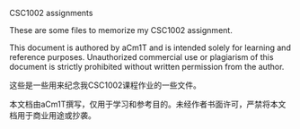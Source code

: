 CSC1002 assignments

These are some files to memorize my CSC1002 assignment.

This document is authored by aCm1T and is intended solely for learning and reference purposes. Unauthorized commercial use or plagiarism of this document is strictly prohibited without written permission from the author. 

这些是一些用来纪念我CSC1002课程作业的一些文件。

本文档由aCm1T撰写，仅用于学习和参考目的。未经作者书面许可，严禁将本文档用于商业用途或抄袭。

